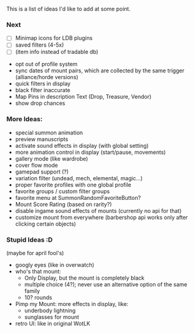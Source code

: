 This is a list of ideas I'd like to add at some point.

### Next
- [ ] Minimap icons for LDB plugins
- [ ] saved filters (4-5x)
- [ ] (item info instead of tradable db)
- opt out of profile system
- sync dates of mount pairs, which are collected by the same trigger (alliance/horde versions)
- quick filters in display
- black filter inaccurate
- Map Pins in description Text (Drop, Treasure, Vendor)
- show drop chances

### More Ideas:
- special summon animation
- preview manuscripts
- activate sound effects in display (with global setting)
- more animation control in display (start/pause, movements)
- gallery mode (like wardrobe)
- cover flow mode
- gamepad support (?)
- variation filter (undead, mech, elemental, magic...)
- proper favorite profiles with one global profile
- favorite groups / custom filter groups
- favorite menu at SummonRandomFavoriteButton?
- Mount Score Rating (based on rarity?)
- disable ingame sound effects of mounts (currently no api for that)
- customize mount from everywhere (barbershop api works only after clicking certain objects)

### Stupid Ideas :D
(maybe for april fool's)
- googly eyes (like in overwatch)
- who's that mount:
  - Only Display, but the mount is completely black
  - multiple choice (4?); never use an alternative option of the same family
  - 10? rounds
- Pimp my Mount: more effects in display, like:
    - underbody lightning
    - sunglasses for mount
- retro UI: like in original WotLK
